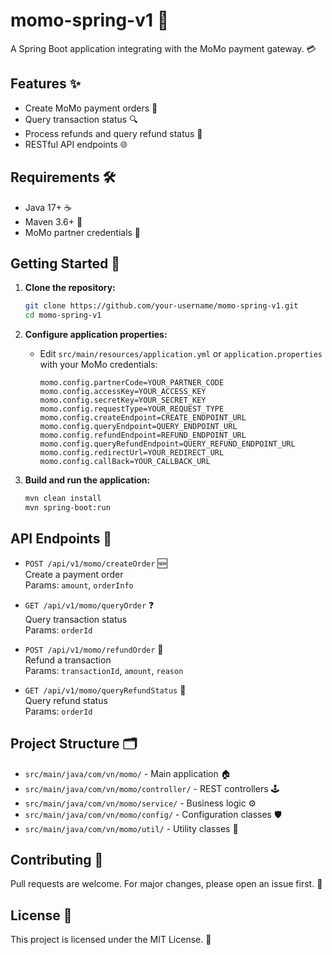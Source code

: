 # momo-spring-v1 🚀

A Spring Boot application integrating with the MoMo payment gateway. 💳

## Features ✨

- Create MoMo payment orders 📝
- Query transaction status 🔍
- Process refunds and query refund status 💸
- RESTful API endpoints 🌐

## Requirements 🛠️

- Java 17+ ☕
- Maven 3.6+ 🧰
- MoMo partner credentials 🔑

## Getting Started 🏁

1. **Clone the repository:**
   ```sh
   git clone https://github.com/your-username/momo-spring-v1.git
   cd momo-spring-v1
   ```
2. **Configure application properties:**
    - Edit `src/main/resources/application.yml` or `application.properties` with your MoMo credentials:
      ```
      momo.config.partnerCode=YOUR_PARTNER_CODE
      momo.config.accessKey=YOUR_ACCESS_KEY
      momo.config.secretKey=YOUR_SECRET_KEY
      momo.config.requestType=YOUR_REQUEST_TYPE
      momo.config.createEndpoint=CREATE_ENDPOINT_URL
      momo.config.queryEndpoint=QUERY_ENDPOINT_URL
      momo.config.refundEndpoint=REFUND_ENDPOINT_URL
      momo.config.queryRefundEndpoint=QUERY_REFUND_ENDPOINT_URL
      momo.config.redirectUrl=YOUR_REDIRECT_URL
      momo.config.callBack=YOUR_CALLBACK_URL
      ```

3. **Build and run the application:**
   ```sh
   mvn clean install
   mvn spring-boot:run
   ```

## API Endpoints 📡

- `POST /api/v1/momo/createOrder` 🆕  
  Create a payment order  
  Params: `amount`, `orderInfo`

- `GET /api/v1/momo/queryOrder` ❓  
  Query transaction status  
  Params: `orderId`

- `POST /api/v1/momo/refundOrder` 🔄  
  Refund a transaction  
  Params: `transactionId`, `amount`, `reason`

- `GET /api/v1/momo/queryRefundStatus` 🔁  
  Query refund status  
  Params: `orderId`

## Project Structure 🗂️

- `src/main/java/com/vn/momo/` - Main application 🏠
- `src/main/java/com/vn/momo/controller/` - REST controllers 🕹️
- `src/main/java/com/vn/momo/service/` - Business logic ⚙️
- `src/main/java/com/vn/momo/config/` - Configuration classes 🛡️
- `src/main/java/com/vn/momo/util/` - Utility classes 🧩

## Contributing 🤝

Pull requests are welcome. For major changes, please open an issue first. 🙏

## License 📄

This project is licensed under the MIT License. 📝
```